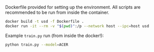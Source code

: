 Dockerfile provided for setting up the environment. All scripts are recommended to be run from inside the container.

```sh
docker build -t usd -f Dockerfile .
docker run -it --rm -v "$(pwd)":/p --network host --ipc=host usd
```

Example `train.py` run (from inside the docker!):
```sh
python train.py --model=ACER
```
